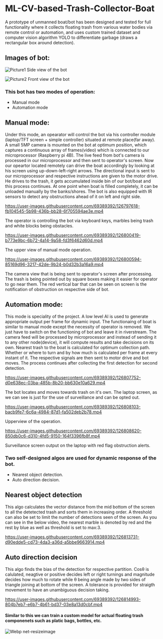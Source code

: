 # ML-CV-based-Trash-Collector-Boat
A prototype of unmanned boat/bot has been designed and tested for full functionality where it collects floating trash from various water bodies via remote control or automation, and uses custom trained dataset and computer vision algorithm YOLO to differentiate garbage (draws a rectangular box around detection).

## Images of bot:

![Picture1](https://user-images.githubusercontent.com/69389392/126799431-9b8a737f-8187-4b98-90a8-47be4ecf170d.jpg)
Side view of the bot

![Picture2](https://user-images.githubusercontent.com/69389392/126798347-1bc8bc24-b477-4a27-9960-5c31895c51f6.jpg)
Front view of the bot

### This bot has two modes of operation:
* Manual mode
* Automation mode

## **Manual mode:**
Under this mode, an opearator will control the bot via his controller module (laptop/TFT screen + simple controller) situated at remote place(far away). A small 5MP camera is mounted on the bot at optimum position, which captures a continuous array of frames(video) which is connected to our microprocessor (Raspberry pi 4B). The live feed from bot's camera is processed in our microprocessor and then sent to operator's screen. Now our opeartor located remotely can drive the boat accordingly by looking at his screen using up-down-left-right arrows. The directional input is sent to our microprocessor and respective instructions are given to the motor drive. He drives to the trash, it gets accumulated inside bin of our bot/boat and this process continues. At one point when boat is filled completely, it can be unloaded manually by the banks/shores. The bot is also equipped with IR sensors to detect any obstructions ahead of it on left and right side.

https://user-images.githubusercontent.com/69389392/126797618-fb104545-5b98-436b-bb28-6f705594ae3e.mp4

The operator is controlling the bot via keyboard keys, marbles being trash and white blocks being obstacles.

https://user-images.githubusercontent.com/69389392/126800419-b773e9bc-6b72-4a14-9a58-fd3f6462d60d.mp4

The upper view of manual mode operation.

https://user-images.githubusercontent.com/69389392/126800594-85169d96-3217-42de-9b24-b0d32b3a16a9.mp4

The camera view that is being sent to operator's screen after processing. The trash is being pointed out by square boxes making it easier for operator to go near them. The red vertical bar that can be seen on screen is the notification of obstruction on respective side of bot.

## **Automation mode:**
This mode is speciality of the project. A low level AI is used to generate appropriate output per frame for dynamic input. The functionaing of boat is similar to manual mode except the necessity of operator is removed. We just have to switch on the functioning of bot and leave it in riverstream. The camera feed will be processed by microprocessor and instead of sending it to any other node(device), it will compute results and take decisions on its own. Nearest trash to the boat is calculated for optimum collection path. Whether or where to turn and by how much is calculated per frame at every instant of it. The respective signals are then sent to motor drive and bot moves. The process continues after collecting the first detection for second detection.



https://user-images.githubusercontent.com/69389392/126807752-d0e638ec-03ba-485b-8b20-bb630e10a629.mp4

The bot locates and moves towards trash on it's own. The laptop screen, as we can see is just for the use of surveillance and can be opted out.

https://user-images.githubusercontent.com/69389392/126808103-bacb9fe7-6c6a-4984-87d1-fa502deb2b78.mp4

Upperview of the operation.

https://user-images.githubusercontent.com/69389392/126808620-850db0c6-d310-4fd5-9150-164f3396fb8f.mp4

Surveillance screen output on the laptop with red flag obstruction alerts.


### Two self-designed algos are used for dynamic response of the bot.
* Nearest object detection.
* Auto direction decision.

## Nearest object detection
This algo calculates the vector distance from the mid bottom of the screen to all the detetected trash and sorts them in increasing order. A threshold can also be set to 
limit the number of detections seen of the screen. As you can see in the below video, the nearest marble is denoted by red and the rest by blue as well as threshold is set to max:3.


https://user-images.githubusercontent.com/69389392/126813731-d90edde5-cd73-4da3-a36d-a5bbe9663914.mp4

## Auto direction decision
This algo finds the bias of the detection for respective partition. Cosθ is calulated, neagtive or positive decides left or right turnings and magnitude decides how much to rotate while θ being angle made by two sides of triangle joining at bottom of the screen. A tolerance is provided for straigth movement to have an unambiguous decision taking.


https://user-images.githubusercontent.com/69389392/126814993-804b7eb7-e6b7-4b61-bd37-03e8a13d0cbf.mp4




#### Similar to this we can train a custom model for actual floating trash componenets such as platic bags, bottles, etc.

![Webp net-resizeimage](https://user-images.githubusercontent.com/69389392/126816541-b16c3562-f58c-4411-b2e8-d9a05ac3451c.png)


